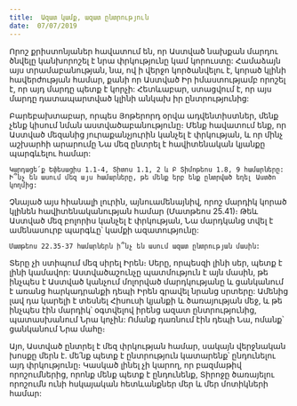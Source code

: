 ```yaml
---
title:  Ազատ կամք, ազատ ընտրություն
date:  07/07/2019
---
```


Որոշ քրիստոնյաներ հավատում են, որ Աստված նախքան մարդու ծնվելը կանխորոշել է նրա փրկությունը կամ կորուստը: Համաձայն այս տրամաբանության, նա, ով ի վերջո կործանվելու է, կորած կլինի հավերժության համար, քանի որ Աստված Իր իմաստությամբ որոշել է, որ այդ մարդը պետք է կորչի: Հետևաբար, ստացվում է, որ այս մարդը դատապարտված կլինի անկախ իր ընտրությունից:

Բարեբախտաբար, որպես Յոթերորդ օրվա ադվենտիստներ, մենք չենք կիսում նման աստվածաբանությունը։ Մենք հավատում ենք, որ Աստված մեզանից յուրաքանչյուրին կանչել է փրկության, և որ մինչ աշխարհի արարումը Նա մեզ ընտրել է հավիտենական կյանքը պարգևելու համար:

`Կարդացե՛ք Եփեսացիս 1.1-4, Տիտոս 1.1, 2 և Բ Տիմոթեոս 1.8, 9 համարները: Ի՞նչ են ասում մեզ այս համարները, թե մենք երբ ենք ընտրված եղել Աստծո կողմից:`

Չնայած այս հիանալի լուրին, այնուամենայնիվ, որոշ մարդիկ կորած կլինեն հավիտենականության համար (Մատթեոս 25.41)։ Թեև Աստված մեզ բոլորիս կանչել է փրկության, Նա մարդկանց տվել է ամենասուրբ պարգևը՝ կամքի ազատությունը:

`Մատթեոս 22.35-37 համարներն ի՞նչ են ասում ազատ ընտրության մասին:`

Տերը չի ստիպում մեզ սիրել Իրեն։ Սերը, որպեսզի լինի սեր, պետք է լինի կամավոր: Աստվածաշունչը պատմություն է այն մասին, թե ինչպես է Աստված կանչում մոլորված մարդկությանը և ցանկանում է առանց հարկադրանքի դեպի Իրեն գրավել նրանց սրտերը: Ամենից լավ դա կարելի է տեսնել Հիսուսի կյանքի և ծառայության մեջ, և թե ինչպես էին մարդիկ՝ օգտվելով իրենց ազատ ընտրությունից, պատասխանում Նրա կոչին: Ոմանք դառնում էին դեպի Նա, ոմանք՝ ցանկանում Նրա մահը։

Այո, Աստված ընտրել է մեզ փրկության համար, սակայն վերջնական խոսքը մերն է. մե՛նք պետք է ընտրություն կատարենք՝ ընդունելու այդ փրկությունը։ Կասկած լինել չի կարող, որ բազմաթիվ որոշումներից, որոնք մենք պետք է ընդունենք, Տիրոջը ծառայելու որոշումն ունի հսկայական հետևանքներ մեր և մեր մոտիկների համար: